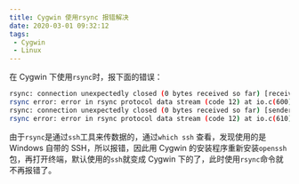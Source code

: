 ```yaml
---
title: Cygwin 使用rsync 报错解决
date: 2020-03-01 09:32:12
tags:
 - Cygwin
 - Linux
---
```

在 Cygwin 下使用`rsync`时，报下面的错误：
```bash
rsync: connection unexpectedly closed (0 bytes received so far) [receiver] 
rsync error: error in rsync protocol data stream (code 12) at io.c(600) [receiver=3.0.5]
rsync: connection unexpectedly closed (0 bytes received so far) [sender]
rsync error: error in rsync protocol data stream (code 12) at io.c(610) [sender=3.0.8]
```
由于`rsync`是通过`ssh`工具来传数据的，通过`which ssh` 查看，发现使用的是 Windows 自带的 SSH，所以报错，因此用 Cygwin 的安装程序重新安装`openssh`包，再打开终端，默认使用的`ssh`就变成 Cygwin 下的了，此时使用`rsync`命令就不再报错了。